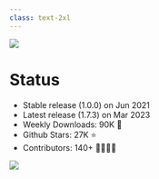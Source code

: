 ```yaml
---
class: text-2xl
---
```

<img src="images/bar-02.png" class="absolute top-0 left-0" />

# Status

- Stable release (1.0.0) on Jun 2021
- Latest release (1.7.3) on Mar 2023
- Weekly Downloads: 90K 🚀
- Github Stars: 27K ⭐
- Contributors: 140+ 👨‍💻👩‍💻

<img src="images/solid-status.png" class="absolute bottom-10 right-10 w-lg rounded-2" />